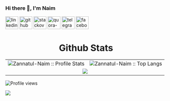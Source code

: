 
### Hi there 👋, I'm Naim

[<img src='https://cdn-icons-png.flaticon.com/512/145/145807.png' alt='linkedin' height='40'>](https://www.linkedin.com/in/zannatulnaim09)
[<img src='https://cdn-icons-png.flaticon.com/512/733/733553.png' alt='github' height='40'>](https://github.com/Zannatul-Naim)
[<img src='https://cdn-icons-png.flaticon.com/512/2111/2111628.png' alt='stackoverflow' height='40'>](https://stackoverflow.com/users/17947102)
[<img src='https://cdn-icons-png.flaticon.com/512/4494/4494531.png' alt='quora-bangla' height=40>](https://www.quora.com/profile/Zannatul-Naim-15-1)
[<img src='https://cdn-icons-png.flaticon.com/512/2111/2111646.png' alt='telegram' height='40'>](https://t.me/zannatulnaim09)
[<img src='https://cdn-icons-png.flaticon.com/512/3670/3670124.png' alt='facebook' height='40'>](https://www.facebook.com/naim33208)

<div align="center">
   <table>
   <h1 align="center">Github Stats</h1>
       <tr>
       <td><img alt="Zannatul-Naim :: Profile Stats" src="https://github-readme-stats.vercel.app/api?username=Zannatul-Naim&theme=nightowl&amp;show_icons=true&amp;count_private=true&amp;hide_border=true" /></td>
       <td><img alt="Zannatul-Naim :: Top Langs" src="https://github-readme-stats.vercel.app/api/top-langs/?username=Zannatul-Naim&langs_count=8&theme=nightowl&layout=compact&hide=html&hide_border=true"> </td>
     </tr>
     <tr>
        <td colspan="2" align="center"><img  align="center" src="https://github-readme-streak-stats.herokuapp.com?user=Zannatul-Naim&theme=nightowl&hide_border=true">  </td>
     </tr>
   </table>
</div>

<!-- Trophy -->
<!-- ![trophy](https://github-profile-trophy.vercel.app/?username=Zannatul-Naim) -->
    
<!--  Metrics Bar -->
<!-- ![GitHub metrics](https://metrics.lecoq.io/Zannatul-Naim) -->
<!--  Profile Views -->
![Profile views](https://gpvc.arturio.dev/Zannatul-Naim)  

<img align="center" src="https://profile-counter.glitch.me/{Zannatul-Naim}/count.svg" /> 
